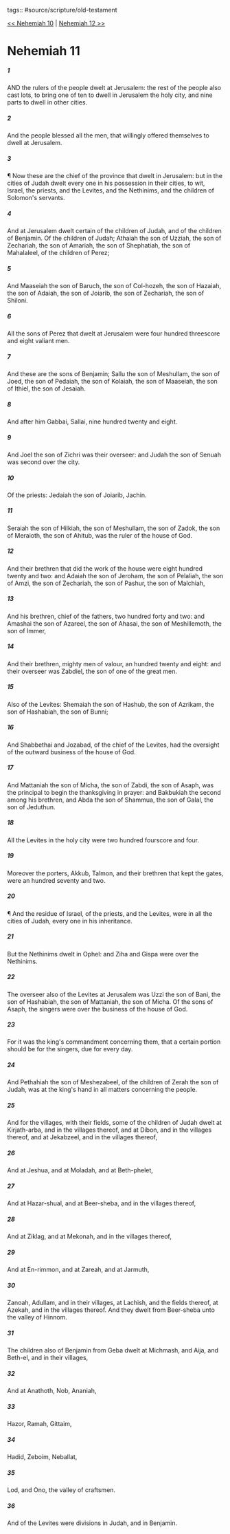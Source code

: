 tags:: #source/scripture/old-testament

[<< Nehemiah 10](/old-testament/16_Nehemiah/Nehemiah_10.md) | [Nehemiah 12 >>](/old-testament/16_Nehemiah/Nehemiah_12.md)

# Nehemiah 11

##### 1

AND the rulers of the people dwelt at Jerusalem: the rest of the people also cast lots, to bring one of ten to dwell in Jerusalem the holy city, and nine parts to dwell in other cities.

##### 2

And the people blessed all the men, that willingly offered themselves to dwell at Jerusalem.

##### 3

¶ Now these are the chief of the province that dwelt in Jerusalem: but in the cities of Judah dwelt every one in his possession in their cities, to wit, Israel, the priests, and the Levites, and the Nethinims, and the children of Solomon's servants.

##### 4

And at Jerusalem dwelt certain of the children of Judah, and of the children of Benjamin. Of the children of Judah; Athaiah the son of Uzziah, the son of Zechariah, the son of Amariah, the son of Shephatiah, the son of Mahalaleel, of the children of Perez;

##### 5

And Maaseiah the son of Baruch, the son of Col-hozeh, the son of Hazaiah, the son of Adaiah, the son of Joiarib, the son of Zechariah, the son of Shiloni.

##### 6

All the sons of Perez that dwelt at Jerusalem were four hundred threescore and eight valiant men.

##### 7

And these are the sons of Benjamin; Sallu the son of Meshullam, the son of Joed, the son of Pedaiah, the son of Kolaiah, the son of Maaseiah, the son of Ithiel, the son of Jesaiah.

##### 8

And after him Gabbai, Sallai, nine hundred twenty and eight.

##### 9

And Joel the son of Zichri was their overseer: and Judah the son of Senuah was second over the city.

##### 10

Of the priests: Jedaiah the son of Joiarib, Jachin.

##### 11

Seraiah the son of Hilkiah, the son of Meshullam, the son of Zadok, the son of Meraioth, the son of Ahitub, was the ruler of the house of God.

##### 12

And their brethren that did the work of the house were eight hundred twenty and two: and Adaiah the son of Jeroham, the son of Pelaliah, the son of Amzi, the son of Zechariah, the son of Pashur, the son of Malchiah,

##### 13

And his brethren, chief of the fathers, two hundred forty and two: and Amashai the son of Azareel, the son of Ahasai, the son of Meshillemoth, the son of Immer,

##### 14

And their brethren, mighty men of valour, an hundred twenty and eight: and their overseer was Zabdiel, the son of one of the great men.

##### 15

Also of the Levites: Shemaiah the son of Hashub, the son of Azrikam, the son of Hashabiah, the son of Bunni;

##### 16

And Shabbethai and Jozabad, of the chief of the Levites, had the oversight of the outward business of the house of God.

##### 17

And Mattaniah the son of Micha, the son of Zabdi, the son of Asaph, was the principal to begin the thanksgiving in prayer: and Bakbukiah the second among his brethren, and Abda the son of Shammua, the son of Galal, the son of Jeduthun.

##### 18

All the Levites in the holy city were two hundred fourscore and four.

##### 19

Moreover the porters, Akkub, Talmon, and their brethren that kept the gates, were an hundred seventy and two.

##### 20

¶ And the residue of Israel, of the priests, and the Levites, were in all the cities of Judah, every one in his inheritance.

##### 21

But the Nethinims dwelt in Ophel: and Ziha and Gispa were over the Nethinims.

##### 22

The overseer also of the Levites at Jerusalem was Uzzi the son of Bani, the son of Hashabiah, the son of Mattaniah, the son of Micha. Of the sons of Asaph, the singers were over the business of the house of God.

##### 23

For it was the king's commandment concerning them, that a certain portion should be for the singers, due for every day.

##### 24

And Pethahiah the son of Meshezabeel, of the children of Zerah the son of Judah, was at the king's hand in all matters concerning the people.

##### 25

And for the villages, with their fields, some of the children of Judah dwelt at Kirjath-arba, and in the villages thereof, and at Dibon, and in the villages thereof, and at Jekabzeel, and in the villages thereof,

##### 26

And at Jeshua, and at Moladah, and at Beth-phelet,

##### 27

And at Hazar-shual, and at Beer-sheba, and in the villages thereof,

##### 28

And at Ziklag, and at Mekonah, and in the villages thereof,

##### 29

And at En-rimmon, and at Zareah, and at Jarmuth,

##### 30

Zanoah, Adullam, and in their villages, at Lachish, and the fields thereof, at Azekah, and in the villages thereof. And they dwelt from Beer-sheba unto the valley of Hinnom.

##### 31

The children also of Benjamin from Geba dwelt at Michmash, and Aija, and Beth-el, and in their villages,

##### 32

And at Anathoth, Nob, Ananiah,

##### 33

Hazor, Ramah, Gittaim,

##### 34

Hadid, Zeboim, Neballat,

##### 35

Lod, and Ono, the valley of craftsmen.

##### 36

And of the Levites were divisions in Judah, and in Benjamin.
